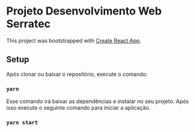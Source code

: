 # Projeto Desenvolvimento Web Serratec

This project was bootstrapped with [Create React App](https://github.com/facebook/create-react-app).

## Setup

Após clonar ou baixar o repositório, execute o comando:

### `yarn`

Esse comando irá baixar as dependências e instalar no seu projeto. Após isso execute o seguinte comando para iniciar a aplicação.

### `yarn start`
